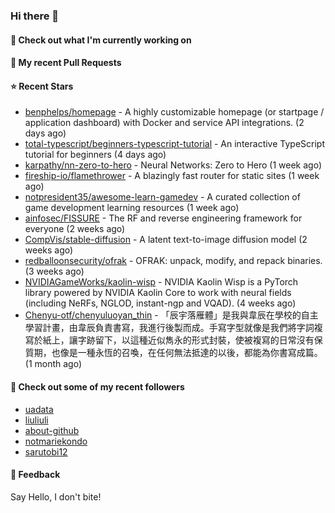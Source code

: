 ### Hi there 👋

#### 👷 Check out what I'm currently working on

#### 🔨 My recent Pull Requests


#### ⭐ Recent Stars

- [benphelps/homepage](https://github.com/benphelps/homepage) - A highly customizable homepage (or startpage / application dashboard) with Docker and service API integrations. (2 days ago)
- [total-typescript/beginners-typescript-tutorial](https://github.com/total-typescript/beginners-typescript-tutorial) - An interactive TypeScript tutorial for beginners (4 days ago)
- [karpathy/nn-zero-to-hero](https://github.com/karpathy/nn-zero-to-hero) - Neural Networks: Zero to Hero (1 week ago)
- [fireship-io/flamethrower](https://github.com/fireship-io/flamethrower) - A blazingly fast router for static sites (1 week ago)
- [notpresident35/awesome-learn-gamedev](https://github.com/notpresident35/awesome-learn-gamedev) - A curated collection of game development learning resources (1 week ago)
- [ainfosec/FISSURE](https://github.com/ainfosec/FISSURE) - The RF and reverse engineering framework for everyone (2 weeks ago)
- [CompVis/stable-diffusion](https://github.com/CompVis/stable-diffusion) - A latent text-to-image diffusion model (2 weeks ago)
- [redballoonsecurity/ofrak](https://github.com/redballoonsecurity/ofrak) - OFRAK: unpack, modify, and repack binaries. (3 weeks ago)
- [NVIDIAGameWorks/kaolin-wisp](https://github.com/NVIDIAGameWorks/kaolin-wisp) - NVIDIA Kaolin Wisp is a PyTorch library powered by NVIDIA Kaolin Core to work with neural fields (including NeRFs, NGLOD, instant-ngp and VQAD). (4 weeks ago)
- [Chenyu-otf/chenyuluoyan_thin](https://github.com/Chenyu-otf/chenyuluoyan_thin) - 「辰宇落雁體」是我與韋辰在學校的自主學習計畫，由韋辰負責書寫，我進行後製而成。手寫字型就像是我們將字詞複寫於紙上，讓字跡留下，以這種近似雋永的形式封裝，使被複寫的日常沒有保質期，也像是一種永恆的召喚，在任何無法抵達的以後，都能為你書寫成篇。 (1 month ago)

#### 👯 Check out some of my recent followers

- [uadata](https://github.com/uadata)
- [liuliuli](https://github.com/liuliuli)
- [about-github](https://github.com/about-github)
- [notmariekondo](https://github.com/notmariekondo)
- [sarutobi12](https://github.com/sarutobi12)

#### 💬 Feedback

Say Hello, I don't bite!